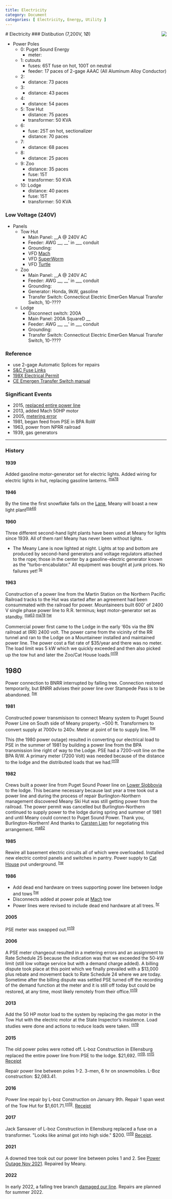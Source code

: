 ```yaml
---
title: Electricity
category: Document
categories: [ Electricity, Energy, Utility ]
---
```

<img src="2021-Electric-Distribution.png" align="right">
# Electricity
### Distibution (7,200V, 1Ø)

- Power Poles
    - 0: Puget Sound Energy 
        - meter: 
    - 1: cutouts
        - fuses: 65T fuse on hot, 100T on neutral
        - feeder: 17 paces of 2-gage AAAC (All Aluminum Alloy Conductor)
    - 2:
        - distance: 73 paces
    - 3:
        - distance: 43 paces
    - 4:
        - distance: 54 paces
    - 5: Tow Hut
        - distance: 75 paces
        - transformer: 50 KVA
    - 6:
        - fuse: 25T on hot, sectionalizer
        - distance: 70 paces
    - 7: 
        - distance: 68 paces
    - 8: 
        - distance: 25 paces
    - 9: Zoo
        - distance: 35 paces
        - fuse: 15T
        - transformer: 50 KVA
    - 10: Lodge
        - distance: 40 paces
        - fuse: 15T
        - transformer: 50 KVA

### Low Voltage (240V)

- Panels
    - Tow Hut
        - Main Panel: __A @ 240V AC
        - Feeder: AWG __, __' in ___ conduit
        - Grounding: 
        - VFD [Mach](/Mach)
        - VFD [SuperWorm](/SuperWorm)
        - VFD [Turtle](/Turtle)
    - Zoo
        - Main Panel: __A @ 240V AC
        - Feeder: AWG __, __' in ___ conduit
        - Grounding: 
        - Generator: Honda, 9kW, gasoline
        - Transfer Switch: Connecticut Electric EmerGen Manual Transfer Switch, 10-????
    - Lodge
        - Disconnect switch: 200A
        - Main Panel: 200A SquareD __
        - Feeder: AWG __, __' in ___ conduit
        - Grounding: 
        - Transfer Switch: Connecticut Electric EmerGen Manual Transfer Switch, 10-????


### Reference

- use 2-gage Automatic Splices for repairs
- [S&C Fuse Links](https://github.com/MeanyLodge/meanylodge.github.com/blob/master/reference/2021-Fuse-Links.pdf)
- [198X Electrical Permit](https://github.com/MeanyLodge/meanylodge.github.com/blob/master/reference/198X-Electrical-Permit.pdf)
- [CE Emergen Transfer Switch manual](https://github.com/MeanyLodge/meanylodge.github.com/blob/master/reference/20XX-CE-Transfer-Switch-Manual.pdf)

### Significant Events

- 2015, [replaced entire power line](https://github.com/MeanyLodge/meanylodge.github.com/blob/master/reference/2015-Power-Line-Replacement.pdf)
- 2013, added Mach 50HP motor
- 2005, [metering error](https://github.com/MeanyLodge/meanylodge.github.com/blob/master/reference/2006-PSE-Meter-Error.pdf)
- 1981, began feed from PSE in BPA RoW
- 1963, power from NPRR railroad
- 1939, gas generators

---

### History

#### 1939

Added gasoline motor-generator set for electric lights. Added wiring for electric lights in hut, replacing gasoline lanterns. <sup>[ma78][]</sup>

#### 1946

By the time the first snowflake falls on the [Lane](/Run/Lane), Meany will boast a new light plant<sup>[ma46][]</sup>

#### 1960

Three different second-hand light plants have been used at Meany for lights since 1939. All of them ran! Meany has never been without lights.
- The Meany Lane is now lighted at night. Lights at top and bottom are produced by second-hand generators and voltage regulators attached to the rope; those in the center by a gasoline-electric generator known as the "turbo-encabulator." All equipment was bought at junk prices. No failures yet! <sup>[tp][]</sup>

#### 1963

Construction of a power line from the Martin Station on the Northern Pacific Railroad tracks to the Hut was started after an agreement had been consummated with the railroad for power. Mountaineers built 600' of 2400 V single phase power line to R.R. terminus; kept motor-generator set as standby. <sup>[ma63][] [ma78][] [hw][]</sup>

Commercial power first came to the Lodge in the early ‘60s via the BN railroad at (RR) 2400 volt.  The power came from the vicinity of the RR tunnel and ran to the Lodge on a Mountaineer installed and maintained power line. The power cost a flat rate of $35/year and there was no meter. The load limit was 5 kW which we quickly exceeded and then also picked up the tow hut and later the Zoo/Cat House loads.<sup>[rn19][]</sup>

## 1980

Power connection to BNRR interrupted by falling tree. Connection restored temporarily, but BNRR advises their power line over Stampede Pass is to be abandoned. <sup>[hw][]</sup>

#### 1981

Constructed power transmisison to connect Meany system to Puget Sound Power Line on South side of Meany property. \~500 ft. Transformers to convert supply at 7000v to 240v. Meter at point of tie to supply line. <sup>[hw][]</sup>

This (the 1980 power outage) resulted in converting our electrical load to PSE in the summer of 1981 by building a power line from the BPA transmission line right of way to the Lodge. PSE had a 7200-volt line on the BPA R/W. A primary meter (7200 Volt) was needed because of the distance to the lodge and the distributed loads that we had.<sup>[rn19][]</sup>

#### 1982

Crews built a power line from Puget Sound Power line on [Lower Slobbovia](/Run/Lower-Slobbovia) to the lodge. This became necessary because last year a tree took out a power line and during the process of repair Burlington-Northern management discovered Meany Ski Hut was still getting power from the railroad. The power permit was cancelled but Burlington-Northern continued to supply power to the lodge during spring and summer of 1981 and until Meany could connect to Puget Sound Power. Thank you, Burlington-Northern! And thanks to [Carsten Lien](/Person/Carsten-Lien) for negotiating this arrangement. <sup>[ma82][]</sup>

#### 1985

Rewire all basement electric circuits all of which were overloaded. Installed new electric control panels and switches in pantry. Power supply to [Cat House](/Building/Cat-House) put underground. <sup>[hw][]</sup>

#### 1986

- Add dead end hardware on trees supporting power line between lodge and tows <sup>[hw][]</sup>
- Disconnects added at power pole at [Mach](/Mach) tow
- Power lines were revised to include dead end hardware at all trees. <sup>[hr][]</sup>


#### 2005

PSE meter was swapped out.<sup>[rn19][]</sup>


#### 2006

A PSE meter changeout resulted in a metering errors and an assignment to Rate Schedule 25 because the indication was that we exceeded the 50-kW limit (still low voltage service but with a demand charge added). A billing dispute took place at this point which we finally prevailed with a $13,000 plus rebate and movement back to Rate Schedule 24 where we are today.  Sometime after the billing dispute was settled PSE turned off the recording of the demand function at the meter and it is still off today but could be restored, at any time, most likely remotely from their office.<sup>[rn19][]</sup>


#### 2013

Add the 50 HP motor load to the system by replacing the gas motor in the Tow Hut with the electric motor at the State Inspector’s insistence.  Load studies were done and actions to reduce loads were taken. <sup>[rn19][]</sup>


#### 2015

The old power poles were rotted off. L-boz Construction in Ellensburg replaced the entire power line from PSE to the lodge. $21,692. <sup>[rn19][], [rn15][] </sup> [Receipt](https://github.com/MeanyLodge/meanylodge.github.com/blob/master/reference/2015-LBoz-Power-Line.pdf)

Repair power line between poles 1-2. 3-men, 6 hr on snowmobiles. L-Boz construction: $2,083.41.


#### 2016

Power line repair by L-boz Construction on January 9th. Repair 1 span west of the Tow Hut for $1,601.71.<sup>[rn19][]</sup>. [Receipt](https://github.com/MeanyLodge/meanylodge.github.com/blob/master/reference/2016-LBoz-Receipt.pdf)


#### 2017

Jack Sansaver of L-boz Construction in Ellensburg replaced a fuse on a transformer. "Looks like animal got into high side." $200. <sup>[rn19][]</sup> [Receipt](https://github.com/MeanyLodge/meanylodge.github.com/blob/master/reference/2017-Sansaver-Receipt.pdf).


#### 2021

A downed tree took out our power line between poles 1 and 2. See [Power Outage Nov 2021](https://github.com/MeanyLodge/Committee/issues/18). Repaired by Meany.

#### 2022

In early 2022, a falling tree branch [damaged our line](https://github.com/MeanyLodge/Committee/issues/20). Repairs are planned for summer 2022.


[hr]: /History/Reports "Meany History Reports, by Idona Kellogg"
[hw]: /History/Walt "Meany History, by Walt Little"
[ma46]: /Mountaineer-Annual#1946
[ma63]: /Mountaineer-Annual#1963
[ma78]: /Mountaineer-Annual#1978
[ma82]: /Mountaineer-Annual#1982
[rn15]: https://github.com/MeanyLodge/meanylodge.github.com/blob/master/reference/2015-Power-Line-Replacement.pdf
[rn19]: /Person/Ray-Nelson/Electrical-Power-System
[tp]: /Machine/Tomcat/Petition
